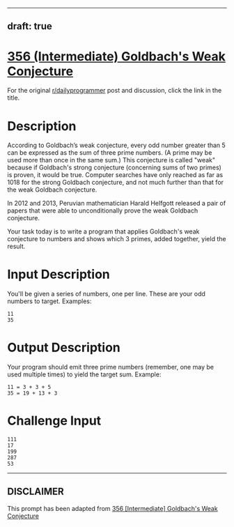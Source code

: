 ---
draft: true
----

# [356 (Intermediate) Goldbach's Weak Conjecture](https://www.reddit.com/r/dailyprogrammer/comments/8bh8dh/20180411_challenge_356_intermediate_goldbachs/)

For the original [r/dailyprogrammer](https://www.reddit.com/r/dailyprogrammer/) post and discussion, click the link in the title.

# Description
According to Goldbach’s weak conjecture, every odd number greater than 5 can be expressed as the sum of three prime numbers. (A prime may be used more than once in the same sum.) This conjecture is called "weak" because if Goldbach's strong conjecture (concerning sums of two primes) is proven, it would be true. Computer searches have only reached as far as 1018 for the strong Goldbach conjecture, and not much further than that for the weak Goldbach conjecture. 

In 2012 and 2013, Peruvian mathematician Harald Helfgott released a pair of papers that were able to unconditionally prove the weak Goldbach conjecture.

Your task today is to write a program that applies Goldbach's weak conjecture to numbers and shows which 3 primes, added together, yield the result.

# Input Description
You'll be given a series of numbers, one per line. These are your odd numbers to target. Examples:


```
11
35
```
# Output Description
Your program should emit three prime numbers (remember, one may be used multiple times) to yield the target sum. Example:


```
11 = 3 + 3 + 5
35 = 19 + 13 + 3
```
# Challenge Input

```
111
17
199
287
53
```

----
## **DISCLAIMER**
This prompt has been adapted from [356 [Intermediate] Goldbach's Weak Conjecture](https://www.reddit.com/r/dailyprogrammer/comments/8bh8dh/20180411_challenge_356_intermediate_goldbachs/
)
